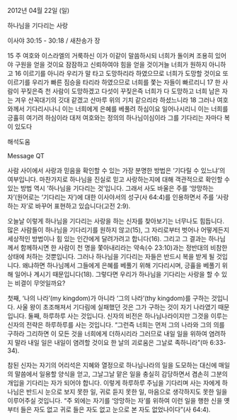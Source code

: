 2012년 04월 22일 (일)

하나님을 기다리는 사랑



이사야 30:15 - 30:18 / 새찬송가  장


15 주 여호와 이스라엘의 거룩하신 이가 이같이 말씀하시되 너희가 돌이켜 조용히 있어야 구원을 얻을 것이요 잠잠하고 신뢰하여야 힘을 얻을 것이거늘 너희가 원하지 아니하고
16 이르기를 아니라 우리가 말 타고 도망하리라 하였으므로 너희가 도망할 것이요 또 이르기를 우리가 빠른 짐승을 타리라 하였으므로 너희를 쫓는 자들이 빠르리니
17 한 사람이 꾸짖은즉 천 사람이 도망하겠고 다섯이 꾸짖은즉 너희가 다 도망하고 너희 남은 자는 겨우 산꼭대기의 깃대 같겠고 산마루 위의 기치 같으리라 하셨느니라
18 그러나 여호와께서 기다리시나니 이는 너희에게 은혜를 베풀려 하심이요 일어나시리니 이는 너희를 긍휼히 여기려 하심이라 대저 여호와는 정의의 하나님이심이라 그를 기다리는 자마다 복이 있도다

해석도움





Message QT

사람 사이에서 사랑과 믿음을 확인할 수 있는 가장 분명한 방법은 ‘기다릴 수 있느냐’의 여부입니다. 마찬가지로 하나님을 진실로 믿고 사랑하는지에 대해 객관적으로 확인할 수 있는 방법 역시 ‘하나님을 기다리는 것’입니다. 그래서 사도 바울은 주를 ‘앙망하는 자’(원어로는 ‘기다리는 자’)에 대한 이사야서의 성구(사 64:4)를 인용하면서 주를 ‘사랑하는 자’로 바꾸어 표현하고 있습니다(고전 2:9).

오늘날 이렇게 하나님을 기다리는 사랑을 하는 신자를 찾아보기는 너무나도 힘듭니다. 많은 사람들이 하나님을 기다리기를 원하지 않고(15), 그 자리로부터 벗어나 어떻게든지 세상적인 방법이나 힘 있는 인간에게 달려가려고 합니다(16). 그리고 그 결과는 하나님께서 함께하시면 한 사람이 천 명을 쫓아내리라는 약속(수 23:10)과는 정반대의 비참한 상태에 처하는 것뿐입니다. 그러나 하나님을 기다리는 자들은 반드시 복을 받게 될 것입니다. 왜냐하면 하나님께서 그들에게 은혜를 베풀기 위해 기다리시며, 긍휼을 베풀기 위해 일어나 계시기 때문입니다(18). 그렇다면 우리가 하나님을 기다리는 사랑을 할 수 있는 비결이 무엇일까요?

첫째, ‘나의 나라’(my kingdom)가 아니라 ‘그의 나라’(thy kingdom)를 구하는 것입니다. 사울 왕이 초조해져서 기다림에 실패했던 것은 그가 구하는 것이 자기 나라였기 때문입니다.
둘째, 하루하루 사는 것입니다. 신자의 비전은 하나님나라이지만 그것을 이루는 신자의 전략은 하루하루를 사는 것입니다. “그런즉 너희는 먼저 그의 나라와 그의 의를 구하라 그리하면 이 모든 것을 너희에게 더하시리라 그러므로 내일 일을 위하여 염려하지 말라 내일 일은 내일이 염려할 것이요 한 날의 괴로움은 그날로 족하니라”(마 6:33-34).

참된 신자는 자기의 어리석은 지혜와 열정으로 하나님나라의 일을 도모하는 대신에 매일의 말씀에서 일용할 양식을 얻고, 그날그날 맡은 일을 충실히 감당하면서 겸손히 그분의 개입을 기다리는 자가 되어야 합니다. 이렇게 하루하루 주님을 기다리며 사는 자에게 하나님은 반드시 눈으로 보지 못한 일, 귀로 듣지 못한 일, 마음으로 생각하지도 못한 일을 이루어주실 것입니다. “주 외에는 자기를 ‘앙망하는 자’를 위하여 이런 일을 행한 신을 옛부터 들은 자도 없고 귀로 들은 자도 없고 눈으로 본 자도 없었나이다”(사 64:4).